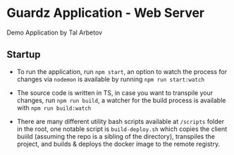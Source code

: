 # Guardz Application - Web Server

Demo Application by Tal Arbetov

## Startup

- To run the application, run `npm start`, an option to watch the process for changes
via `nodemon` is available by running `npm run start:watch`

- The source code is written in TS, in case you want to transpile your changes, run
`npm run build`, a watcher for the build process is available with `npm run build:watch`

- There are many different utility bash scripts available at `/scripts` folder in the root,
one notable script is `build-deploy.sh` which copies the client buiild (assuming the repo is a sibling of the directory), transpiles the project, and builds & deploys the docker image to the remote registry.


